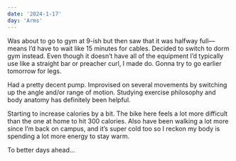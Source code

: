 ```yaml
---
date: '2024-1-17'
day: 'Arms'
---
```


Was about to go to gym at 9-ish but then saw that it was halfway full—means I’d have to wait like 15 minutes for cables. Decided to switch to dorm gym instead. Even though it doesn’t have all of the equipment I’d typically use like a straight bar or preacher curl, I made do. Gonna try to go earlier tomorrow for legs.

Had a pretty decent pump. Improvised on several movements by switching up the angle and/or range of motion. Studying exercise philosophy and body anatomy has definitely been helpful.

Starting to increase calories by a bit. The bike here feels a lot more difficult than the one at home to hit 300 calories. Also have been walking a lot more since I’m back on campus, and it’s super cold too so I reckon my body is spending a lot more energy to stay warm.

To better days ahead…